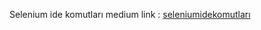
Selenium ide komutları medium link : 
[seleniumidekomutları](https://medium.com/@seymasirakaya/selamlar-bu-yaz%C4%B1mda-selenium-idede-yer-alan-baz%C4%B1-komutlardan-bahsedece%C4%9Fim-842b5b9e86b6)

